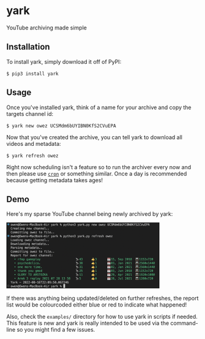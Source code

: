 # yark

YouTube archiving made simple

## Installation

To install yark, simply download it off of PyPI:

```shell
$ pip3 install yark
```

## Usage

Once you've installed yark, think of a name for your archive and copy the targets channel id:

```shell
$ yark new owez UCSMdm6bUYIBN0KfS2CVuEPA
```

Now that you've created the archive, you can tell yark to download all videos and metadata:

```shell
$ yark refresh owez
```

Right now scheduling isn't a feature so to run the archiver every now and then please use [`cron`](https://en.wikipedia.org/wiki/Cron) or something similar. Once a day is recommended because getting metadata takes ages!

## Demo

Here's my sparse YouTube channel being newly archived by yark:

<p><img src="examples/reportadd.png" alt="Demonstration" title="Demonstration" width="400" /></p>

If there was anything being updated/deleted on further refreshes, the report list would be colourcoded either blue or red to indicate what happened!

Also, check the `examples/` directory for how to use yark in scripts if needed. This feature is new and yark is really intended to be used via the command-line so you might find a few issues.
